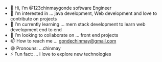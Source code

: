 - 👋 Hi, I’m @123chinmaygonde software Engineer
- 👀 I’m interested in ... java development, Web development and love to contribute on projects
- 🌱 I’m currently learning ... mern stack development to learn web development end to end
- 💞️ I’m looking to collaborate on ... front end projects 
- 📫 How to reach me ... gondechinmay@gmail.com 
- 😄 Pronouns: ...chinmay
- ⚡ Fun fact: ... i love to explore new technologies

<!---
123chinmaygonde/123chinmaygonde is a ✨ special ✨ repository because its `README.md` (this file) appears on your GitHub profile.
You can click the Preview link to take a look at your changes.
--->
